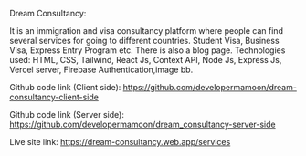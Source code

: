 Dream Consultancy: 

It is an immigration and visa consultancy platform where people can find several services for going to different countries. Student Visa, Business Visa, Express Entry Program etc. There is also a blog page. Technologies used: HTML, CSS, Tailwind, React Js, Context API, Node Js, Express Js, Vercel server, Firebase Authentication,image bb.

Github code link (Client side): 
https://github.com/developermamoon/dream-consultancy-client-side

Github code link (Server side): 
https://github.com/developermamoon/dream_consultancy-server-side

Live site link: https://dream-consultancy.web.app/services
